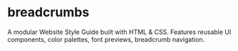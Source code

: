 # breadcrumbs
A modular Website Style Guide built with HTML &amp; CSS. Features reusable UI components, color palettes, font previews, breadcrumb navigation.
